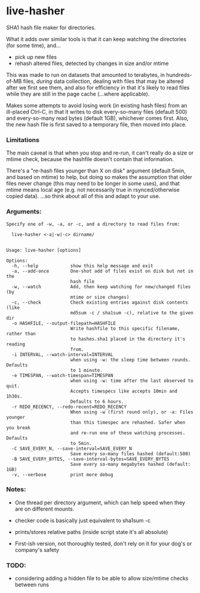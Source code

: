 # live-hasher

SHA1 hash file maker for directories.

What it adds over similar tools is that it can keep watching the directories (for some time), and... 
- pick up new files 
- rehash altered files, detected by changes in size and/or mtime

This was made to run on datasets that amounted to terabytes, in hundreds-of-MB files, _during_ data collection,
dealing with files that may be altered after we first see them,
and also for efficiency in that it's likely to read files while they are still in the page cache (...where applicable).


Makes some attempts to avoid losing work (in existing hash files) from an ill-placed Ctrl-C, in that it writes to disk every-so-many files (default 500) and every-so-many read bytes (default 1GB), whichever comes first.   Also, the new hash file is first saved to a temporary file, then moved into place.



### Limitations

The main caveat is that when you stop and re-run, it can't really do a size or mtime check,
because the hashfile doesn't contain that information. 

There's a "re-hash files younger than X on disk" argument (default 5min, and based on mtime) to help, 
but doing so makes the assumption that older files never change (this may need to be longer in some uses),
and that mtime means local age (e.g. not necessarily true in rsynced/otherwise copied data).
...so think about all of this and adapt to your use.


### Arguments:

```
Specify one of -w, -a, or -c, and a directory to read files from:

  live-hasher <-a|-w|-c> dirname/


Usage: live-hasher [options]

Options:
  -h, --help            show this help message and exit
  -a, --add-once        One-shot add of files exist on disk but not in the
                        hash file
  -w, --watch           Add, then keep watching for new/changed files  (by
                        mtime or size changes)
  -c, --check           Check existing entries against disk contents (like
                        md5sum -c / sha1sum -c), relative to the given dir
  -o HASHFILE, --output-filepath=HASHFILE
                        Write hashfile to this specific filename, rather than
                        to hashes.sha1 placed in the directory it's reading
                        from.
  -i INTERVAL, --watch-interval=INTERVAL
                        when using -w: the sleep time between rounds. Defaults
                        to 1 minute.
  -e TIMESPAN, --watch-timespan=TIMESPAN
                        when using -w: time after the last observed to quit.
                        Accepts timespecs like accepts 10min and 1h30s.
                        Defaults to 6 hours.
  -r REDO_RECENCY, --redo-recent=REDO_RECENCY
                        When using -w (first round only), or -a: Files younger
                        than this timespec are rehashed. Safer when you break
                        and re-run one of these watching processes. Defaults
                        to 5min.
  -C SAVE_EVERY_N, --save-interval=SAVE_EVERY_N
                        Save every so-many files hashed (default:500)
  -B SAVE_EVERY_BYTES, --save-interval-bytes=SAVE_EVERY_BYTES
                        Save every so-many megabytes hashed (default: 1GB)
  -v, --verbose         print more debug
```


### Notes:
* One thread per directory argument, which can help speed when they are on different mounts.

* checker code is basically just equivalent to sha1sum -c

* prints/stores relative paths  (inside script state it's all absolute)

* First-ish version, not thoroughly tested, don't rely on it for your dog's or company's safety

### TODO:
* considering adding a hidden file to be able to allow size/mtime checks between runs
